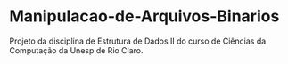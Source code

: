 # Manipulacao-de-Arquivos-Binarios
Projeto da disciplina de Estrutura de Dados II do curso de Ciências da Computação da Unesp de Rio Claro.
